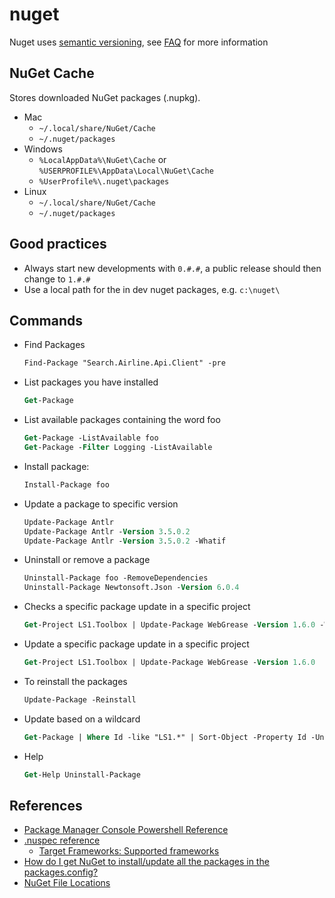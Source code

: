 # nuget

Nuget uses [semantic versioning](https://semver.org), see [FAQ](https://semver.org/spec/v2.0.0.html#faq) for more information

## NuGet Cache

Stores downloaded NuGet packages (.nupkg).

- Mac
  - `~/.local/share/NuGet/Cache`
  - `~/.nuget/packages`
- Windows
  - `%LocalAppData%\NuGet\Cache` or `%USERPROFILE%\AppData\Local\NuGet\Cache`
  - `%UserProfile%\.nuget\packages`
- Linux
  - `~/.local/share/NuGet/Cache`
  - `~/.nuget/packages`

## Good practices

- Always start new developments with `0.#.#`, a public release should then change to `1.#.#`
- Use a local path for the in dev nuget packages, e.g. `c:\nuget\`

## Commands

- Find Packages

    ```ps
    Find-Package "Search.Airline.Api.Client" -pre
    ```

- List packages you have installed

    ```ps
    Get-Package
    ```

- List available packages containing the word foo

    ```ps
    Get-Package -ListAvailable foo
    Get-Package -Filter Logging -ListAvailable
    ```

- Install package:

    ```ps
    Install-Package foo
    ```

- Update a package to specific version

    ```ps
    Update-Package Antlr
    Update-Package Antlr -Version 3.5.0.2
    Update-Package Antlr -Version 3.5.0.2 -Whatif
    ```

- Uninstall or remove a package

    ```ps
    Uninstall-Package foo -RemoveDependencies
    Uninstall-Package Newtonsoft.Json -Version 6.0.4
    ```

- Checks a specific package update in a specific project

    ```ps
    Get-Project LS1.Toolbox | Update-Package WebGrease -Version 1.6.0 -Whatif
    ```

- Update a specific package update in a specific project

    ```ps
    Get-Project LS1.Toolbox | Update-Package WebGrease -Version 1.6.0
    ```

- To reinstall the packages

    ```ps
    Update-Package -Reinstall
    ```

- Update based on a wildcard

    ```ps
    Get-Package | Where Id -like "LS1.*" | Sort-Object -Property Id -Unique | foreach { Update-Package $_.Id }
    ```

- Help

    ```ps
    Get-Help Uninstall-Package
    ```

## References

- [Package Manager Console Powershell Reference](https://docs.nuget.org/consume/package-manager-console-powershell-reference)
- [.nuspec reference](https://docs.microsoft.com/en-us/nuget/reference/nuspec)
  - [Target Frameworks: Supported frameworks](https://docs.microsoft.com/en-us/nuget/reference/target-frameworks#supported-frameworks)
- [How do I get NuGet to install/update all the packages in the packages.config?](http://stackoverflow.com/questions/6876732/how-do-i-get-nuget-to-install-update-all-the-packages-in-the-packages-config)
- [NuGet File Locations](https://lastexitcode.com/projects/NuGet/FileLocations/)